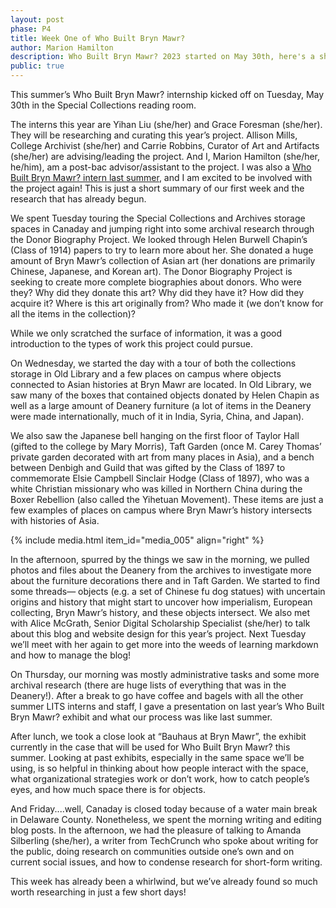 ```yaml
---
layout: post
phase: P4
title: Week One of Who Built Bryn Mawr?
author: Marion Hamilton
description: Who Built Bryn Mawr? 2023 started on May 30th, here's a short summary of what we did in our first week!
public: true
---
```

This summer’s Who Built Bryn Mawr? internship kicked off on Tuesday, May 30th in the Special Collections reading room. 
<!-- This is good overall! I encourage you to add a team photo if possible, and perhaps add some links to highlight other work (see below) -->
The interns this year are Yihan Liu (she/her) and Grace Foresman (she/her). They will be researching and curating this year’s project. Allison Mills, College Archivist (she/her) and Carrie Robbins, Curator of Art and Artifacts (she/her) are advising/leading the project. And I, Marion Hamilton (she/her, he/him), am a post-bac advisor/assistant to the project. I was also a [Who Built Bryn Mawr? intern last summer](https://wbbm.digitalprojects.brynmawr.edu/why-build/), and I am excited to be involved with the project again! This is just a short summary of our first week and the research that has already begun.

We spent Tuesday touring the Special Collections and Archives storage spaces in Canaday and jumping right into some archival research through the Donor Biography Project. We looked through Helen Burwell Chapin’s (Class of 1914)  papers to try to learn more about her. She donated a huge amount of Bryn Mawr’s collection of Asian art (her donations are primarily Chinese, Japanese, and Korean art). The Donor Biography Project is seeking to create more complete biographies about donors. Who were they? Why did they donate this art? Why did they have it? How did they acquire it? Where is this art originally from? Who made it (we don’t know for all the items in the collection)? 

While we only scratched the surface of information, it was a good introduction to the types of work this project could pursue. 

On Wednesday, we started the day with a tour of both the collections storage in Old Library and a few places on campus where objects connected to Asian histories at Bryn Mawr are located. In Old Library, we saw many of the boxes that contained objects donated by Helen Chapin as well as a large amount of Deanery furniture (a lot of items  in the Deanery were made internationally, much of it in India, Syria, China, and Japan). 

We also saw the Japanese bell hanging on the first floor of Taylor Hall (gifted to the college by Mary Morris), Taft Garden (once M. Carey Thomas’ private garden decorated with art from many places in Asia),  and a bench between Denbigh and Guild that was gifted by the Class of 1897 to commemorate Elsie Campbell Sinclair Hodge (Class of 1897), who was a white Christian missionary who was killed in Northern China during the Boxer Rebellion (also called the Yihetuan Movement). These items are just a few examples of places on campus where Bryn Mawr’s history intersects with histories of Asia. 

{% include media.html item_id="media_005" align="right" %}

In the afternoon, spurred by the things we saw in the morning, we pulled photos and files about the Deanery from the archives to investigate more about the furniture decorations there and in Taft Garden. We started to find some threads— objects (e.g. a set of Chinese fu dog statues) with uncertain origins and history that might start to uncover how imperialism, European collecting, Bryn Mawr’s history, and these objects intersect. We also met with Alice McGrath, Senior Digital Scholarship Specialist (she/her) to talk about this blog and website design for this year’s project. Next Tuesday we’ll meet with her again to get more into the weeds of learning markdown and how to manage the blog!

On Thursday, our morning was mostly administrative tasks and some more archival research (there are huge lists of everything that was in the Deanery!). After a break to go have coffee and bagels with all the other summer LITS interns and staff, I gave a presentation on last year’s Who Built Bryn Mawr? exhibit and what our process was like last summer.

After lunch, we took a close look at “Bauhaus at Bryn Mawr”, the exhibit currently in the case that will be used for Who Built Bryn Mawr? this summer. Looking at past exhibits, especially in the same space we’ll be using, is so helpful in thinking about how people interact with the space, what organizational strategies work or don’t work, how to catch people’s eyes, and how much space there is for objects. 

And Friday....well, Canaday is closed today because of a water main break in Delaware County. Nonetheless, we spent the morning writing and editing blog posts. In the afternoon, we had the pleasure of talking to Amanda Silberling (she/her), a writer from TechCrunch who spoke about writing for the public, doing research on communities outside one’s own and on current social issues, and how to condense research for short-form writing. 

This week has already been a whirlwind, but we’ve already found so much worth researching in just a few short days! 
